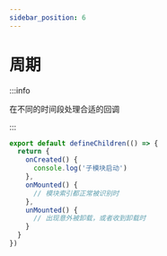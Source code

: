 ```yaml
---
sidebar_position: 6
---
```


# 周期

:::info

在不同的时间段处理合适的回调

:::

```ts title="src/index.ts"
export default defineChildren(() => {
  return {
    onCreated() {
      console.log('子模块启动')
    },
    onMounted() {
      // 模块索引都正常被识别时
    },
    unMounted() {
      // 出现意外被卸载，或者收到卸载时
    }
  }
})
```
